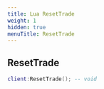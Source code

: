 ```yaml
---
title: Lua ResetTrade
weight: 1
hidden: true
menuTitle: ResetTrade
---
```

## ResetTrade
```lua
client:ResetTrade(); -- void
```